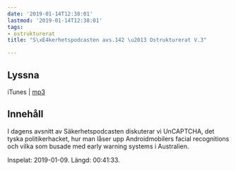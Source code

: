 ```yaml
---
date: '2019-01-14T12:38:01'
lastmod: '2019-01-14T12:38:01'
tags:
- ostrukturerat
title: "S\xE4kerhetspodcasten avs.142 \u2013 Ostrukturerat V.3"

---
```

## Lyssna

iTunes \| [mp3](http://traffic.libsyn.com/sakerhetspodcasten/Sakerhetspodcasten_2019-01-09.mp3)

## Innehåll

I dagens avsnitt av Säkerhetspodcasten diskuterar vi UnCAPTCHA, det tyska politikerhacket,
hur man låser upp Androidmobilers facial recognitions och vilka som busade med early
warning systems i Australien.

Inspelat: 2019-01-09. Längd: 00:41:33.

